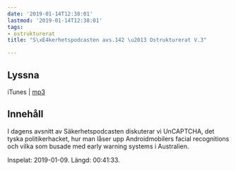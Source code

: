 ```yaml
---
date: '2019-01-14T12:38:01'
lastmod: '2019-01-14T12:38:01'
tags:
- ostrukturerat
title: "S\xE4kerhetspodcasten avs.142 \u2013 Ostrukturerat V.3"

---
```

## Lyssna

iTunes \| [mp3](http://traffic.libsyn.com/sakerhetspodcasten/Sakerhetspodcasten_2019-01-09.mp3)

## Innehåll

I dagens avsnitt av Säkerhetspodcasten diskuterar vi UnCAPTCHA, det tyska politikerhacket,
hur man låser upp Androidmobilers facial recognitions och vilka som busade med early
warning systems i Australien.

Inspelat: 2019-01-09. Längd: 00:41:33.

